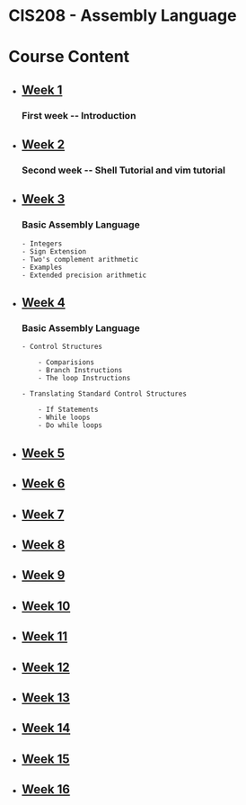 # CIS208 - Assembly Language

# Course Content

-   ## [Week 1](week01)

    ### First week -- Introduction

-   ## [Week 2](week02)

    ### Second week -- Shell Tutorial and vim tutorial

-   ## [Week 3](week03)

    ### Basic Assembly Language

        - Integers
        - Sign Extension
        - Two's complement arithmetic
        - Examples
        - Extended precision arithmetic

-   ## [Week 4](week04)
    
    ### Basic Assembly Language

        - Control Structures

            - Comparisions
            - Branch Instructions
            - The loop Instructions

        - Translating Standard Control Structures

            - If Statements
            - While loops
            - Do while loops

-   ## [Week 5](week05)
-   ## [Week 6](week06)
-   ## [Week 7](week07)
-   ## [Week 8](week08)
-   ## [Week 9](week09)
-   ## [Week 10](week10)
-   ## [Week 11](week11)
-   ## [Week 12](week12)
-   ## [Week 13](week13)
-   ## [Week 14](week14)
-   ## [Week 15](week15)
-   ## [Week 16](week16)

